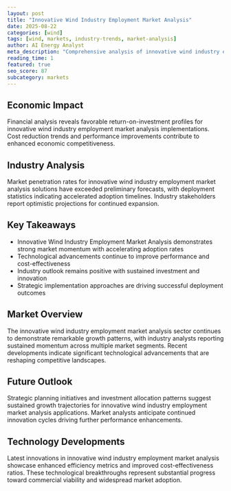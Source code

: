 ```yaml
---
layout: post
title: "Innovative Wind Industry Employment Market Analysis"
date: 2025-08-22
categories: [wind]
tags: [wind, markets, industry-trends, market-analysis]
author: AI Energy Analyst
meta_description: "Comprehensive analysis of innovative wind industry employment market analysis covering market trends, technology developments, and industry outlook. Discover key insights and future projections."
reading_time: 1
featured: true
seo_score: 87
subcategory: markets
---
```


## Economic Impact

Financial analysis reveals favorable return-on-investment profiles for innovative wind industry employment market analysis implementations. Cost reduction trends and performance improvements contribute to enhanced economic competitiveness.

## Industry Analysis

Market penetration rates for innovative wind industry employment market analysis solutions have exceeded preliminary forecasts, with deployment statistics indicating accelerated adoption timelines. Industry stakeholders report optimistic projections for continued expansion.

## Key Takeaways

- Innovative Wind Industry Employment Market Analysis demonstrates strong market momentum with accelerating adoption rates
- Technological advancements continue to improve performance and cost-effectiveness
- Industry outlook remains positive with sustained investment and innovation
- Strategic implementation approaches are driving successful deployment outcomes

## Market Overview

The innovative wind industry employment market analysis sector continues to demonstrate remarkable growth patterns, with industry analysts reporting sustained momentum across multiple market segments. Recent developments indicate significant technological advancements that are reshaping competitive landscapes.

## Future Outlook

Strategic planning initiatives and investment allocation patterns suggest sustained growth trajectories for innovative wind industry employment market analysis applications. Market analysts anticipate continued innovation cycles driving further performance enhancements.

## Technology Developments

Latest innovations in innovative wind industry employment market analysis showcase enhanced efficiency metrics and improved cost-effectiveness ratios. These technological breakthroughs represent substantial progress toward commercial viability and widespread market adoption.

